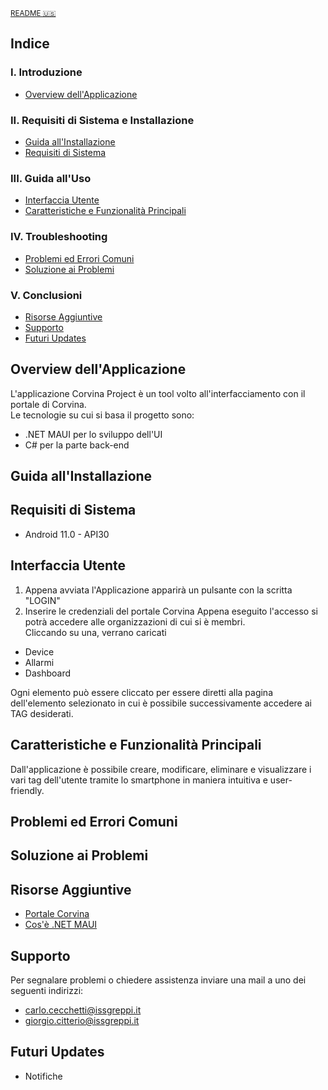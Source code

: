 <sub> [README 🇺🇸](README.md) </sub>

## Indice
### I. Introduzione 
-  <a  href="#pota"> Overview dell'Applicazione </a> 

### II. Requisiti di Sistema e Installazione
-  <a  href="#ii"> Guida all'Installazione </a>
-  <a  href="#sr"> Requisiti di Sistema </a>
  
### III. Guida all'Uso 
-  <a  href="#ui"> Interfaccia Utente </a>
-  <a  href="#kfaf"> Caratteristiche e Funzionalità Principali </a>

### IV. Troubleshooting 
-  <a  href="#cie"> Problemi ed Errori Comuni </a>
-  <a  href="#httt"> Soluzione ai Problemi </a>

### V. Conclusioni 
-  <a  href="#ar"> Risorse Aggiuntive </a>
-  <a  href="#s"> Supporto </a>
-  <a  href="#fu"> Futuri Updates </a>


## Overview dell'Applicazione <a name="pota"></a>
L'applicazione Corvina Project è un tool volto all'interfacciamento con il portale di Corvina.  
Le tecnologie su cui si basa il progetto sono:
* .NET MAUI per lo sviluppo dell'UI
* C# per la parte back-end


## Guida all'Installazione <a name="ii"></a>

## Requisiti di Sistema <a name="sr"></a>

* Android 11.0 - API30

## Interfaccia Utente <a name="ui"></a>
1. Appena avviata l'Applicazione apparirà un pulsante con la scritta "LOGIN"
2. Inserire le credenziali del portale Corvina 
Appena eseguito l'accesso si potrà accedere alle organizzazioni di cui si è membri.  
Cliccando su una, verrano caricati
- Device
- Allarmi
- Dashboard  

Ogni elemento può essere cliccato per essere diretti alla pagina dell'elemento selezionato in cui è possibile successivamente accedere ai TAG desiderati.


## Caratteristiche e Funzionalità Principali <a name="kfaf"></a>
Dall'applicazione è possibile creare, modificare, eliminare e visualizzare i vari tag dell'utente tramite lo smartphone in maniera intuitiva e user-friendly.

## Problemi ed Errori Comuni <a name="cie"></a>

## Soluzione ai Problemi <a name="httt"></a>

## Risorse Aggiuntive <a name="ar"></a>
- [Portale Corvina](https://app.corvina.io/)
- [Cos'è .NET MAUI](https://learn.microsoft.com/en-us/dotnet/maui/what-is-maui)

## Supporto <a name="s"></a>
Per segnalare problemi o chiedere assistenza inviare una mail a uno dei seguenti indirizzi:
- carlo.cecchetti@issgreppi.it
- giorgio.citterio@issgreppi.it

## Futuri Updates <a name="fu"></a>
- Notifiche